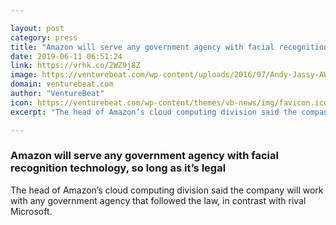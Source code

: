 ```yaml
---

layout: post
category: press
title: "Amazon will serve any government agency with facial recognition technology, so long as it’s legal"
date: 2019-06-11 06:51:24
link: https://vrhk.co/2WZ9j8Z
image: https://venturebeat.com/wp-content/uploads/2016/07/Andy-Jassy-AWS-public-sector-summit.png?w=1200&strip=all
domain: venturebeat.com
author: "VentureBeat"
icon: https://venturebeat.com/wp-content/themes/vb-news/img/favicon.ico
excerpt: "The head of Amazon’s cloud computing division said the company will work with any government agency that followed the law, in contrast with rival Microsoft."

---
```


### Amazon will serve any government agency with facial recognition technology, so long as it’s legal

The head of Amazon’s cloud computing division said the company will work with any government agency that followed the law, in contrast with rival Microsoft.